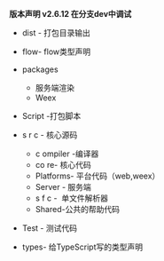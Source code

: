 **版本声明 v2.6.12  在分支dev中调试**

* dist - 打包目录输出
* flow- flow类型声明
* packages
  * 服务端渲染
  * Weex
* Script -打包脚本
* s r c - 核心源码
  * c ompiler -编译器
  * co re- 核心代码
  * Platforms- 平台代码（web,weex）
  * Server - 服务端
  * s f c -  单文件解析器
  * Shared-公共的帮助代码

* Test - 测试代码
* types- 给TypeScript写的类型声明